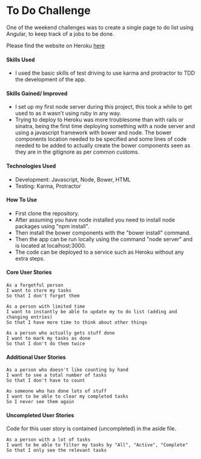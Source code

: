 # To Do Challenge

One of the weekend challenges was to create a single page to do list using Angular, to keep track of a jobs to be done.

Please find the website on Heroku [here](https://ancient-escarpment-2552.herokuapp.com)

#### Skills Used

- I used the basic skills of test driving to use karma and protractor to TDD the development of the app.

#### Skills Gained/ Improved

- I set up my first node server during this project, this took a while to get used to as it wasn't using ruby in any way. 
- Trying to deploy to Heroku was more troublesome than with rails or sinatra, being the first time deploying something with a node server and using a javascript framework with bower and node. The bower components location needed to be specified and some lines of code needed to be added to actually create the bower components seen as they are in the gitignore as per common customs.  

#### Technologies Used

- Development: Javascript, Node, Bower, HTML
- Testing: Karma, Protractor

#### How To Use

- First clone the repository.
- After assuming you have node installed you need to install node packages using "npm install".
- Then install the bower components with the "bower install" command.
- Then the app can be run locally using the command "node server" and is located at localhost:3000.
- The code can be deployed to a service such as Heroku without any extra steps.

#### Core User Stories

```
As a forgetful person
I want to store my tasks
So that I don't forget them

As a person with limited time
I want to instantly be able to update my to do list (adding and changing entries)
So that I have more time to think about other things

As a person who actually gets stuff done
I want to mark my tasks as done
So that I don't do them twice
```

#### Additional User Stories

```
As a person who doesn't like counting by hand
I want to see a total number of tasks
So that I don't have to count

As someone who has done lots of stuff
I want to be able to clear my completed tasks
So I never see them again
```

#### Uncompleted User Stories

Code for this user story is contained (uncompleted) in the aside file.

```
As a person with a lot of tasks
I want to be able to filter my tasks by "All", "Active", "Complete"
So that I only see the relevant tasks
```

